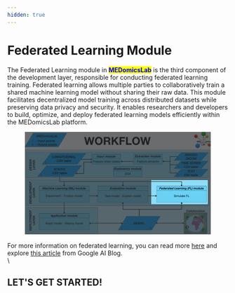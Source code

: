 ```yaml
---
hidden: true
---
```


# Federated Learning Module

The Federated Learning module in <mark style="color:blue;">**MEDomicsLab**</mark> is the third component of the development layer, responsible for conducting federated learning training. Federated learning allows multiple parties to collaboratively train a shared machine learning model without sharing their raw data. This module facilitates decentralized model training across distributed datasets while preserving data privacy and security. It enables researchers and developers to build, optimize, and deploy federated learning models efficiently within the MEDomicsLab platform.

<figure><img src="../../../.gitbook/assets/List of nodes (3) (2).png" alt=""><figcaption></figcaption></figure>

For more information on federated learning, you can read more [here](https://en.wikipedia.org/wiki/Federated\_learning) and explore [this article](https://ai.googleblog.com/2017/04/federated-learning-collaborative.html) from Google AI Blog.\
\


## LET'S GET STARTED!
